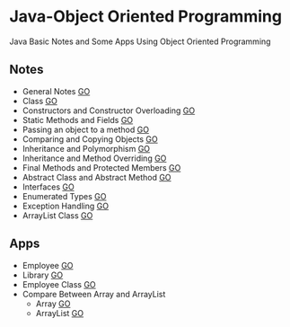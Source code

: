 # Java-Object Oriented Programming
Java Basic Notes and Some Apps Using Object Oriented Programming

## Notes

* General Notes [GO](https://github.com/HopeMashal/Java-Object-Oriented-Programming/blob/master/Notes/lesson_1.java)
* Class [GO](https://github.com/HopeMashal/Java-Object-Oriented-Programming/blob/master/Notes/lesson_2/lesson_2.java)
* Constructors and Constructor Overloading [GO](https://github.com/HopeMashal/Java-Object-Oriented-Programming/blob/master/Notes/lesson_3/lesson_3.java)
* Static Methods and Fields [GO](https://github.com/HopeMashal/Java-Object-Oriented-Programming/blob/master/Notes/lesson_4/lesson_4.java)
* Passing an object to a method [GO](https://github.com/HopeMashal/Java-Object-Oriented-Programming/blob/master/Notes/lesson_5/lesson_5.java)
* Comparing and Copying Objects [GO](https://github.com/HopeMashal/Java-Object-Oriented-Programming/blob/master/Notes/lesson_6/lesson_6.java)
* Inheritance and Polymorphism [GO](https://github.com/HopeMashal/Java-Object-Oriented-Programming/blob/master/Notes/lesson_7/lesson_7.java)
* Inheritance and Method Overriding [GO](https://github.com/HopeMashal/Java-Object-Oriented-Programming/blob/master/Notes/lesson_8/lesson_8.java) 
* Final Methods and Protected Members [GO](https://github.com/HopeMashal/Java-Object-Oriented-Programming/blob/master/Notes/lesson_9/lesson_9.java) 
* Abstract Class and Abstract Method [GO](https://github.com/HopeMashal/Java-Object-Oriented-Programming/blob/master/Notes/lesson_10/lesson_10.java) 
* Interfaces [GO](https://github.com/HopeMashal/Java-Object-Oriented-Programming/blob/master/Notes/lesson_11/lesson_11.java) 
* Enumerated Types [GO](https://github.com/HopeMashal/Java-Object-Oriented-Programming/blob/master/Notes/lesson_12/lesson_12.java) 
* Exception Handling [GO](https://github.com/HopeMashal/Java-Object-Oriented-Programming/blob/master/Notes/lesson_13/lesson_13.java) 
* ArrayList Class [GO](https://github.com/HopeMashal/Java-Object-Oriented-Programming/blob/master/Notes/lesson_14/lesson_14.java) 


## Apps

* Employee [GO](https://github.com/HopeMashal/Java-Object-Oriented-Programming/blob/master/Apps/Employee/App.java)
* Library [GO](https://github.com/HopeMashal/Java-Object-Oriented-Programming/blob/master/Apps/LibraryTask/Library.java)
* Employee Class [GO](https://github.com/HopeMashal/Java-Object-Oriented-Programming/blob/master/Apps/EmployeeClass/EmployeeClass.java)
* Compare Between Array and ArrayList
  * Array [GO](https://github.com/HopeMashal/Java-Object-Oriented-Programming/blob/master/Apps/ComparebetweenArrayAndArrayList/Array/array.java)
  * ArrayList [GO](https://github.com/HopeMashal/Java-Object-Oriented-Programming/blob/master/Apps/ComparebetweenArrayAndArrayList/ArrayList/arrayList.java)